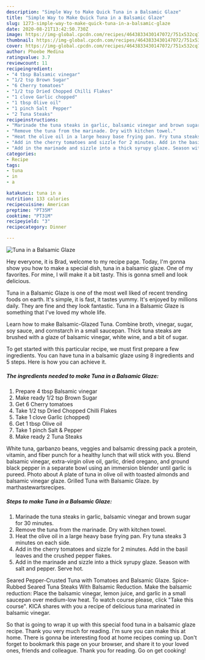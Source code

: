 ```yaml
---
description: "Simple Way to Make Quick Tuna in a Balsamic Glaze"
title: "Simple Way to Make Quick Tuna in a Balsamic Glaze"
slug: 1273-simple-way-to-make-quick-tuna-in-a-balsamic-glaze
date: 2020-08-21T13:42:50.730Z
image: https://img-global.cpcdn.com/recipes/4643833430147072/751x532cq70/tuna-in-a-balsamic-glaze-recipe-main-photo.jpg
thumbnail: https://img-global.cpcdn.com/recipes/4643833430147072/751x532cq70/tuna-in-a-balsamic-glaze-recipe-main-photo.jpg
cover: https://img-global.cpcdn.com/recipes/4643833430147072/751x532cq70/tuna-in-a-balsamic-glaze-recipe-main-photo.jpg
author: Phoebe Medina
ratingvalue: 3.7
reviewcount: 11
recipeingredient:
- "4 tbsp Balsamic vinegar"
- "1/2 tsp Brown Sugar"
- "6 Cherry tomatoes"
- "1/2 tsp Dried Chopped Chilli Flakes"
- "1 clove Garlic chopped"
- "1 tbsp Olive oil"
- "1 pinch Salt  Pepper"
- "2 Tuna Steaks"
recipeinstructions:
- "Marinade the tuna steaks in garlic, balsamic vinegar and brown sugar for 30 minutes."
- "Remove the tuna from the marinade. Dry with kitchen towel."
- "Heat the olive oil in a large heavy base frying pan. Fry tuna steaks 3 minutes on each side."
- "Add in the cherry tomatoes and sizzle for 2 minutes. Add in the basil leaves and the crushed pepper flakes."
- "Add in the marinade and sizzle into a thick syrupy glaze. Season with salt and pepper. Serve hot."
categories:
- Recipe
tags:
- tuna
- in
- a

katakunci: tuna in a 
nutrition: 133 calories
recipecuisine: American
preptime: "PT35M"
cooktime: "PT31M"
recipeyield: "3"
recipecategory: Dinner

---
```



![Tuna in a Balsamic Glaze](https://img-global.cpcdn.com/recipes/4643833430147072/751x532cq70/tuna-in-a-balsamic-glaze-recipe-main-photo.jpg)

Hey everyone, it is Brad, welcome to my recipe page. Today, I'm gonna show you how to make a special dish, tuna in a balsamic glaze. One of my favorites. For mine, I will make it a bit tasty. This is gonna smell and look delicious.

Tuna in a Balsamic Glaze is one of the most well liked of recent trending foods on earth. It's simple, it is fast, it tastes yummy. It's enjoyed by millions daily. They are fine and they look fantastic. Tuna in a Balsamic Glaze is something that I've loved my whole life.

Learn how to make Balsamic-Glazed Tuna. Combine broth, vinegar, sugar, soy sauce, and cornstarch in a small saucepan. Thick tuna steaks are brushed with a glaze of balsamic vinegar, white wine, and a bit of sugar.


To get started with this particular recipe, we must first prepare a few ingredients. You can have tuna in a balsamic glaze using 8 ingredients and 5 steps. Here is how you can achieve it.

<!--inarticleads1-->

##### The ingredients needed to make Tuna in a Balsamic Glaze:

1. Prepare 4 tbsp Balsamic vinegar
1. Make ready 1/2 tsp Brown Sugar
1. Get 6 Cherry tomatoes
1. Take 1/2 tsp Dried Chopped Chilli Flakes
1. Take 1 clove Garlic (chopped)
1. Get 1 tbsp Olive oil
1. Take 1 pinch Salt &amp; Pepper
1. Make ready 2 Tuna Steaks


White tuna, garbanzo beans, veggies and balsamic dressing pack a protein, vitamin, and fiber punch for a healthy lunch that will stick with you. Blend balsamic vinegar, extra-virgin olive oil, garlic, dried oregano, and ground black pepper in a separate bowl using an immersion blender until garlic is pureed. Photo about A plate of tuna in olive oil with toasted almonds and balsamic vinegar glaze. Grilled Tuna with Balsamic Glaze. by marthastewartsrecipes. 

<!--inarticleads2-->

##### Steps to make Tuna in a Balsamic Glaze:

1. Marinade the tuna steaks in garlic, balsamic vinegar and brown sugar for 30 minutes.
1. Remove the tuna from the marinade. Dry with kitchen towel.
1. Heat the olive oil in a large heavy base frying pan. Fry tuna steaks 3 minutes on each side.
1. Add in the cherry tomatoes and sizzle for 2 minutes. Add in the basil leaves and the crushed pepper flakes.
1. Add in the marinade and sizzle into a thick syrupy glaze. Season with salt and pepper. Serve hot.


Seared Pepper-Crusted Tuna with Tomatoes and Balsamic Glaze. Spice-Rubbed Seared Tuna Steaks With Balsamic Reduction. Make the balsamic reduction: Place the balsamic vinegar, lemon juice, and garlic in a small saucepan over medium-low heat. To watch course please, click &#34;Take this course&#34;. KICA shares with you a recipe of delicious tuna marinated in balsamic vinegar. 

So that is going to wrap it up with this special food tuna in a balsamic glaze recipe. Thank you very much for reading. I'm sure you can make this at home. There is gonna be interesting food at home recipes coming up. Don't forget to bookmark this page on your browser, and share it to your loved ones, friends and colleague. Thank you for reading. Go on get cooking!
